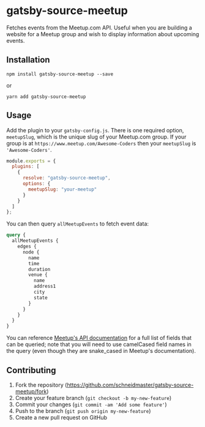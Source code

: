# gatsby-source-meetup

Fetches events from the Meetup.com API. Useful when you are building a website for a Meetup group and wish to display information about upcoming events.

## Installation

```
npm install gatsby-source-meetup --save
```

or

```
yarn add gatsby-source-meetup
```

## Usage

Add the plugin to your `gatsby-config.js`. There is one required option, `meetupSlug`, which is the unique slug of your Meetup.com group. If your group is at `https://www.meetup.com/Awesome-Coders` then your `meetupSlug` is `'Awesome-Coders'`.

```javascript
module.exports = {
  plugins: [
    {
      resolve: "gatsby-source-meetup",
      options: {
        meetupSlug: "your-meetup"
      }
    }
  ]
};
```

You can then query `allMeetupEvents` to fetch event data:

```graphql
query {
  allMeetupEvents {
    edges {
      node {
        name
        time
        duration
        venue {
          name
          address1
          city
          state
        }
      }
    }
  }
}
```

You can reference [Meetup's API documentation](https://www.meetup.com/meetup_api/docs/2/events) for a full list of fields that can be queried; note that you will need to use camelCased field names in the query (even though they are snake_cased in Meetup's documentation).

## Contributing

1. Fork the repository (https://github.com/schneidmaster/gatsby-source-meetup/fork)
2. Create your feature branch (`git checkout -b my-new-feature`)
3. Commit your changes (`git commit -am 'Add some feature'`)
4. Push to the branch (`git push origin my-new-feature`)
5. Create a new pull request on GitHub
